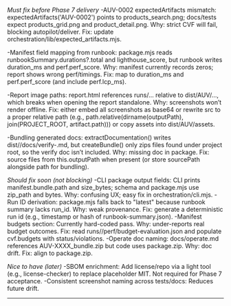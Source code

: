<!-- Key mismatches: artifacts list for AUV-0002, manifest field mapping, report asset paths, and bundling of generated docs; fix these before Phase 7 delivery to ensure CVF passes and packages are self-contained. -->

_Must fix before Phase 7 delivery_
-AUV-0002 expectedArtifacts mismatch: expectedArtifacts('AUV-0002') points to products_search.png; docs/tests expect products_grid.png and product_detail.png. Why: strict CVF will fail, blocking autopilot/deliver. Fix: update orchestration/lib/expected_artifacts.mjs.

-Manifest field mapping from runbook: package.mjs reads runbookSummary.durations?.total and lighthouse_score, but runbook writes duration_ms and perf.perf_score. Why: manifest currently records zeros; report shows wrong perf/timings. Fix: map to duration_ms and perf.perf_score (and include perf.lcp_ms).

-Report image paths: report.html references runs/... relative to dist/AUV/..., which breaks when opening the report standalone. Why: screenshots won’t render offline. Fix: either embed all screenshots as base64 or rewrite src to a proper relative path (e.g., path.relative(dirname(outputPath), join(PROJECT_ROOT, artifact.path))) or copy assets into dist/AUV/assets.

-Bundling generated docs: extractDocumentation() writes dist/<AUV>/docs/verify-<AUV>.md, but createBundle() only zips files found under project root, so the verify doc isn’t included. Why: missing doc in package. Fix: source files from this.outputPath when present (or store sourcePath alongside path for bundling).

_Should fix soon (not blocking)_
-CLI package output fields: CLI prints manifest.bundle.path and size_bytes; schema and package.mjs use zip_path and bytes. Why: confusing UX; easy fix in orchestration/cli.mjs.
-Run ID derivation: package.mjs falls back to "latest" because runbook summary lacks run_id. Why: weak provenance. Fix: generate a deterministic run id (e.g., timestamp or hash of runbook-summary.json).
-Manifest budgets section: Currently hard-coded pass. Why: under-reports real budget outcomes. Fix: read runs/<AUV>/perf/budget-evaluation.json and populate cvf.budgets with status/violations.
-Operate doc naming: docs/operate.md references AUV-XXXX_bundle.zip but code uses package.zip. Why: doc drift. Fix: align to package.zip.

_Nice to have (later)_
-SBOM enrichment: Add license/repo via a light tool (e.g., license-checker) to replace placeholder MIT. Not required for Phase 7 acceptance.
-Consistent screenshot naming across tests/docs: Reduces future drift.

---
